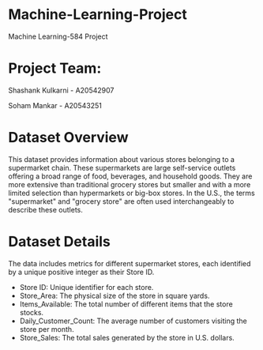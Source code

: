 # Machine-Learning-Project
Machine Learning-584  Project

# Project Team:

Shashank Kulkarni - A20542907

Soham Mankar - A20543251

# Dataset Overview
This dataset provides information about various stores belonging to a supermarket chain. These supermarkets are large self-service outlets offering a broad range of food, beverages, and household goods. They are more extensive than traditional grocery stores but smaller and with a more limited selection than hypermarkets or big-box stores. In the U.S., the terms "supermarket" and "grocery store" are often used interchangeably to describe these outlets.

# Dataset Details
The data includes metrics for different supermarket stores, each identified by a unique positive integer as their Store ID.

- Store ID: Unique identifier for each store.
- Store_Area: The physical size of the store in square yards.
- Items_Available: The total number of different items that the store stocks.
- Daily_Customer_Count: The average number of customers visiting the store per month.
- Store_Sales: The total sales generated by the store in U.S. dollars.
